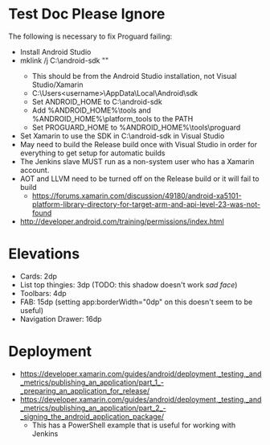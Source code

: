 ﻿# Test Doc Please Ignore

The following is necessary to fix Proguard failing:

* Install Android Studio
* mklink /j C:\android-sdk "<path to Android SDK>"
  * This should be from the Android Studio installation, not Visual Studio/Xamarin
   * C:\Users\<username>\AppData\Local\Android\sdk
  * Set ANDROID_HOME to C:\android-sdk
  * Add %ANDROID_HOME%\tools and %ANDROID_HOME%\platform_tools to the PATH
  * Set PROGUARD_HOME to %ANDROID_HOME%\tools\proguard
* Set Xamarin to use the SDK in C:\android-sdk in Visual Studio
* May need to build the Release build once with Visual Studio in order for everything to get setup for automatic builds
* The Jenkins slave MUST run as a non-system user who has a Xamarin account.
* AOT and LLVM need to be turned off on the Release build or it will fail to build
  * https://forums.xamarin.com/discussion/49180/android-xa5101-platform-library-directory-for-target-arm-and-api-level-23-was-not-found
* http://developer.android.com/training/permissions/index.html

# Elevations

* Cards: 2dp
* List top thingies: 3dp (TODO: this shadow doesn't work *sad face*)
* Toolbars: 4dp
* FAB: 15dp (setting app:borderWidth="0dp" on this doesn't seem to be useful)
* Navigation Drawer: 16dp

# Deployment

* https://developer.xamarin.com/guides/android/deployment,_testing,_and_metrics/publishing_an_application/part_1_-_preparing_an_application_for_release/
* https://developer.xamarin.com/guides/android/deployment,_testing,_and_metrics/publishing_an_application/part_2_-_signing_the_android_application_package/
  * This has a PowerShell example that is useful for working with Jenkins
